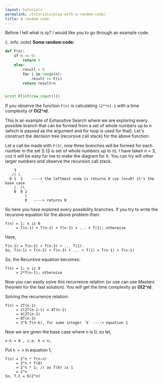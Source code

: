 ```yaml
---
layout: tutorials
permalink: /tutorials/play-with-a-random-code/
title: A random code.
---
```


Before I tell what is `dp`? I would like you to go through an example code.

{: .info .note}
**Some random code:**

```py
def F(n):
    if n == 0:
        return 0
    else:
        result = 0
        for i in range(n):
            result += F(i)
        return result+n


print F(int(raw_input()))
```
If you observe the function `F(n)` is calculating `(2**n)-1` with a time complexity of **O(2^n)**.

This is an example of Exhaustive Search where we are exploring every possible branch that can be formed from a set of whole numbers up to n (which is passed as the argument and for loop is used for that). Let's construct the decision tree (recursive call stack) for the above function.

Let a call be made with `F(3)`, now three branches will be formed for each number in the set S (S is set of whole numbers up to n). I have taken n = 3, coz it will be easy for me to make the diagram for it. You can try will other larger numbers and observe the recursion call stack.

```
    3
   /| \
  0 1  2    ----> the leftmost node is returns 0 coz (n==0) it's the base case 
    |  /\
    0  0 1
         |
         0   ----> returns 0
```

So here you have explored every possibility branches. If you try to write the recursive equation for the above problem then:

```
T(n) = 1; n is 0
     = T(n-1) + T(n-2) + T(n-3) + ... + T(1); otherwise
```

Here,

```
T(n-1) = T(n-2) + T(n-3) + ... T(1).
So, T(n-1) + T(n-2) + T(n-3) + ... + T(1) = T(n-1) + T(n-1)
```

So, the Recursive equation becomes:

```
T(n) = 1; n is 0
     = 2*T(n-1); otherwise
```

Now you can easily solve this recurrence relation (or use can use Masters theorem for the fast solution). You will get the time complexity as **O(2^n)**.

Solving the recurrence relation:

```
T(n) = 2T(n-1)
     = 2(2T(n-1-1) = 4T(n-2)
     = 4(2T(n-3)
     = 8T(n-3)
     = 2^k T(n-k), for some integer `k` ----> equation 1
```

Now we are given the base case where n is 0, so let,

```
n-k = 0 , i.e. k = n;
```

Put `k = n` in equation 1,

```
T(n) = 2^n * T(n-n)
     = 2^n * T(0)
     = 2^n * 1; // as T(0) is 1
     = 2^n
So, T.C = O(2^n)
```
